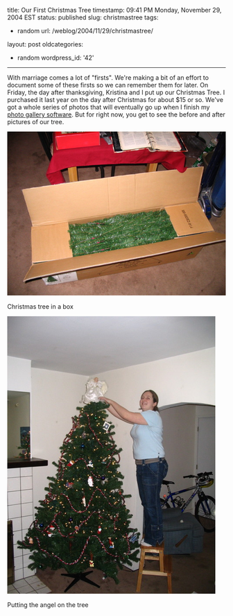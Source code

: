 title: Our First Christmas Tree
timestamp: 09:41 PM Monday, November 29, 2004 EST
status: published
slug: christmastree
tags:
- random
url: /weblog/2004/11/29/christmastree/

layout: post
oldcategories:
- random
wordpress_id: '42'

---

With marriage comes a lot of "firsts".  We're making a bit of an effort to
document some of these firsts so we can remember them for later.  On Friday,
the day after thanksgiving, Kristina and I put up our Christmas Tree.  I
purchased it last year on the day after Christmas for about $15 or so.  We've
got a whole series of photos that will eventually go up when I finish my
[photo gallery software](http://pennave.sf.net/).  But for right
now, you get to see the before and after pictures of our tree.

<div class="image caption center">
    <img src="/weblog/media/2004/11/christmasTree1.jpg" alt="Christmas tree in a box">
    <p>Christmas tree in a box</p>
</div>

<div class="image caption center">
    <img src="/weblog/media/2004/11/christmasTree2.jpg" alt="Putting the angel on the tree">
    <p>Putting the angel on the tree</p>
</div>

